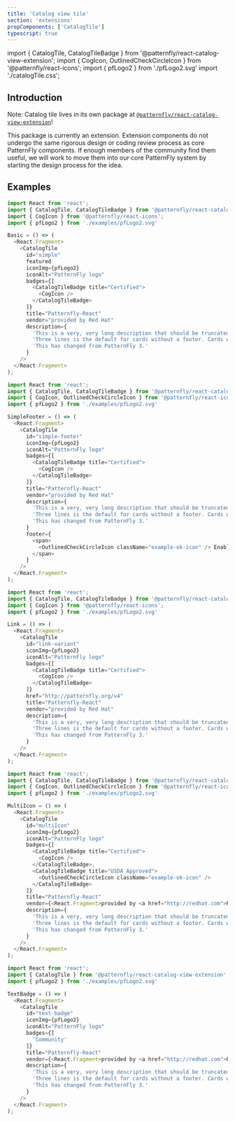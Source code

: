 ```yaml
---
title: 'Catalog view tile'
section: 'extensions'
propComponents: ['CatalogTile']
typescript: true
---
```


import { CatalogTile, CatalogTileBadge } from '@patternfly/react-catalog-view-extension';
import { CogIcon, OutlinedCheckCircleIcon } from '@patternfly/react-icons';
import { pfLogo2 } from './pfLogo2.svg'
import './catalogTile.css';

## Introduction

Note: Catalog tile lives in its own package at [`@patternfly/react-catalog-view-extension`](https://www.npmjs.com/package/@patternfly/react-catalog-view-extension)!

This package is currently an extension. Extension components do not undergo the same rigorous design or coding review process as core PatternFly components. If enough members of the community find them useful, we will work to move them into our core PatternFly system by starting the design process for the idea.

## Examples
```js title=Basic-featured-tile
import React from 'react';
import { CatalogTile, CatalogTileBadge } from '@patternfly/react-catalog-view-extension';
import { CogIcon } from '@patternfly/react-icons';
import { pfLogo2 } from './examples/pfLogo2.svg'

Basic = () => (
  <React.Fragment>
    <CatalogTile
      id="simple"
      featured
      iconImg={pfLogo2}
      iconAlt="PatternFly logo"
      badges={[
        <CatalogTileBadge title="Certified">
          <CogIcon />
        </CatalogTileBadge>
      ]}
      title="Patternfly-React"
      vendor="provided by Red Hat"
      description={
        'This is a very, very long description that should be truncated after three lines. ' +
        'Three lines is the default for cards without a footer. Cards with a footer are truncated after one line. Truncation function use is deprecated; please pass in a maxDescriptionLength of -1 to override it. ' +
        'This has changed from PatternFly 3.'
      }
    />
  </React.Fragment>
);
```

```js title=Basic-with-footer
import React from 'react';
import { CatalogTile, CatalogTileBadge } from '@patternfly/react-catalog-view-extension';
import { CogIcon, OutlinedCheckCircleIcon } from '@patternfly/react-icons';
import { pfLogo2 } from './examples/pfLogo2.svg'

SimpleFooter = () => (
  <React.Fragment>
    <CatalogTile
      id="simple-footer"
      iconImg={pfLogo2}
      iconAlt="PatternFly logo"
      badges={[
        <CatalogTileBadge title="Certified">
          <CogIcon />
        </CatalogTileBadge>
      ]}
      title="Patternfly-React"
      vendor="provided by Red Hat"
      description={
        'This is a very, very long description that should be truncated after one line. ' +
        'Three lines is the default for cards without a footer. Cards with a footer are truncated after one line. Truncation function use is deprecated; please pass in a maxDescriptionLength of -1 to override it. ' +
        'This has changed from PatternFly 3.'
      }
      footer={
        <span>
          <OutlinedCheckCircleIcon className="example-ok-icon" /> Enabled
        </span>
      }
    />
  </React.Fragment>
);
```

```js title=Link-variant
import React from 'react';
import { CatalogTile, CatalogTileBadge } from '@patternfly/react-catalog-view-extension';
import { CogIcon } from '@patternfly/react-icons';
import { pfLogo2 } from './examples/pfLogo2.svg'

Link = () => (
  <React.Fragment>
    <CatalogTile
      id="link-variant"
      iconImg={pfLogo2}
      iconAlt="PatternFly logo"
      badges={[
        <CatalogTileBadge title="Certified">
          <CogIcon />
        </CatalogTileBadge>
      ]}
      href="http://patternfly.org/v4"
      title="Patternfly-React"
      vendor="provided by Red Hat"
      description={
        'This is a very, very long description that should be truncated after three lines. ' +
        'Three lines is the default for cards without a footer. Cards with a footer are truncated after one line. Truncation function use is deprecated; please pass in a maxDescriptionLength of -1 to override it. ' +
        'This has changed from PatternFly 3.'
      }
    />
  </React.Fragment>
);
```

```js title=With-multiple-icon-badges
import React from 'react';
import { CatalogTile, CatalogTileBadge } from '@patternfly/react-catalog-view-extension';
import { CogIcon, OutlinedCheckCircleIcon } from '@patternfly/react-icons';
import { pfLogo2 } from './examples/pfLogo2.svg'

MultiIcon = () => (
  <React.Fragment>
    <CatalogTile
      id="multiIcon"
      iconImg={pfLogo2}
      iconAlt="PatternFly logo"
      badges={[
        <CatalogTileBadge title="Certified">
          <CogIcon />
        </CatalogTileBadge>,
        <CatalogTileBadge title="USDA Approved">
          <OutlinedCheckCircleIcon className="example-ok-icon" />
        </CatalogTileBadge>
      ]}
      title="Patternfly-React"
      vendor={<React.Fragment>provided by <a href="http://redhat.com">Red Hat</a></React.Fragment>}
      description={
        'This is a very, very long description that should be truncated after three lines. ' +
        'Three lines is the default for cards without a footer. Cards with a footer are truncated after one line. Truncation function use is deprecated; please pass in a maxDescriptionLength of -1 to override it. ' +
        'This has changed from PatternFly 3.'
      }
    />
  </React.Fragment>
);
```

```js title=With-text-badge
import React from 'react';
import { CatalogTile } from '@patternfly/react-catalog-view-extension';
import { pfLogo2 } from './examples/pfLogo2.svg'

TextBadge = () => (
  <React.Fragment>
    <CatalogTile
      id="text-badge"
      iconImg={pfLogo2}
      iconAlt="PatternFly logo"
      badges={[
        'Community'
      ]}
      title="Patternfly-React"
      vendor={<React.Fragment>provided by <a href="http://redhat.com">Red Hat</a></React.Fragment>}
      description={
        'This is a very, very long description that should be truncated after three lines. ' +
        'Three lines is the default for cards without a footer. Cards with a footer are truncated after one line. Truncation function use is deprecated; please pass in a maxDescriptionLength of -1 to override it. ' +
        'This has changed from PatternFly 3.'
      }
    />
  </React.Fragment>
);
```
